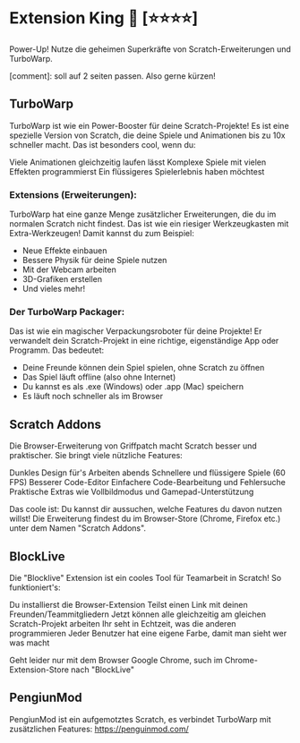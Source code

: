 # Extension King 🧩 [⭐⭐⭐⭐]
Power-Up! Nutze die geheimen Superkräfte von Scratch-Erweiterungen und TurboWarp.

[comment]: soll auf 2 seiten passen. Also gerne kürzen!

## TurboWarp

TurboWarp ist wie ein Power-Booster für deine Scratch-Projekte! Es ist eine spezielle Version von Scratch, die deine Spiele und Animationen bis zu 10x schneller macht. Das ist besonders cool, wenn du:

Viele Animationen gleichzeitig laufen lässt
Komplexe Spiele mit vielen Effekten programmierst
Ein flüssigeres Spielerlebnis haben möchtest

### Extensions (Erweiterungen):
TurboWarp hat eine ganze Menge zusätzlicher Erweiterungen, die du im normalen Scratch nicht findest. Das ist wie ein riesiger Werkzeugkasten mit Extra-Werkzeugen! Damit kannst du zum Beispiel:

- Neue Effekte einbauen
- Bessere Physik für deine Spiele nutzen
- Mit der Webcam arbeiten
- 3D-Grafiken erstellen
- Und vieles mehr!

### Der TurboWarp Packager:
Das ist wie ein magischer Verpackungsroboter für deine Projekte! Er verwandelt dein Scratch-Projekt in eine richtige, eigenständige App oder Programm. Das bedeutet:

- Deine Freunde können dein Spiel spielen, ohne Scratch zu öffnen
- Das Spiel läuft offline (also ohne Internet)
- Du kannst es als .exe (Windows) oder .app (Mac) speichern
- Es läuft noch schneller als im Browser

## Scratch Addons

Die Browser-Erweiterung von Griffpatch macht Scratch besser und praktischer. Sie bringt viele nützliche Features:

Dunkles Design für's Arbeiten abends
Schnellere und flüssigere Spiele (60 FPS)
Besserer Code-Editor
Einfachere Code-Bearbeitung und Fehlersuche
Praktische Extras wie Vollbildmodus und Gamepad-Unterstützung

Das coole ist: Du kannst dir aussuchen, welche Features du davon nutzen willst!
Die Erweiterung findest du im Browser-Store (Chrome, Firefox etc.) unter dem Namen "Scratch Addons".


## BlockLive

Die "Blocklive" Extension ist ein cooles Tool für Teamarbeit in Scratch!
So funktioniert's:

Du installierst die Browser-Extension
Teilst einen Link mit deinen Freunden/Teammitgliedern
Jetzt können alle gleichzeitig am gleichen Scratch-Projekt arbeiten
Ihr seht in Echtzeit, was die anderen programmieren
Jeder Benutzer hat eine eigene Farbe, damit man sieht wer was macht

Geht leider nur mit dem Browser Google Chrome, such im Chrome-Extension-Store nach "BlockLive"

## PengiunMod

PengiunMod ist ein aufgemotztes Scratch, es verbindet TurboWarp mit zusätzlichen Features: https://penguinmod.com/